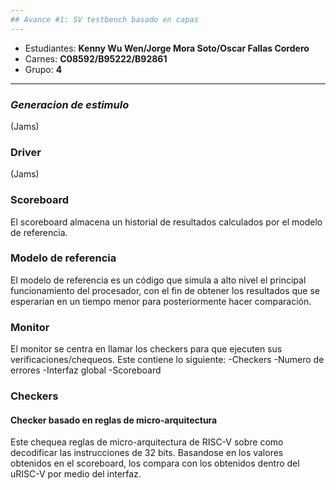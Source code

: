 ```yaml
---
## Avance #1: SV testbench basado en capas
---
```


* Estudiantes: **Kenny Wu Wen/Jorge Mora Soto/Oscar Fallas Cordero**
* Carnes: **C08592/B95222/B92861**
* Grupo: **4**
---

### *Generacion de estimulo*
(Jams)
### Driver
(Jams)

### Scoreboard
El scoreboard almacena un historial de resultados calculados por el modelo de referencia.

### Modelo de referencia
El modelo de referencia es un código que simula a alto nivel el principal funcionamiento del procesador, con el fin de obtener los resultados que se esperarían en un tiempo menor para posteriormente hacer comparación.


### Monitor
El monitor se centra en llamar los checkers para que ejecuten sus verificaciones/chequeos.
Este contiene lo siguiente:
-Checkers
-Numero de errores
-Interfaz global
-Scoreboard

### Checkers
#### Checker basado en reglas de micro-arquitectura
Este chequea reglas de micro-arquitectura de RISC-V sobre como decodificar las instrucciones de 32 bits.
Basandose en los valores obtenidos en el scoreboard, los compara con los obtenidos dentro del uRISC-V 
por medio del interfaz.

